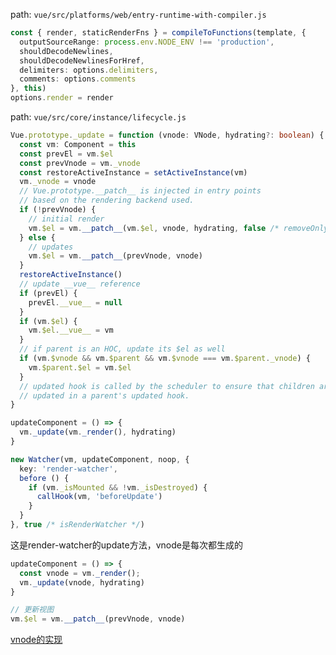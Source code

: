 
path: `vue/src/platforms/web/entry-runtime-with-compiler.js`
```typescript
const { render, staticRenderFns } = compileToFunctions(template, {
  outputSourceRange: process.env.NODE_ENV !== 'production',
  shouldDecodeNewlines,
  shouldDecodeNewlinesForHref,
  delimiters: options.delimiters,
  comments: options.comments
}, this)
options.render = render
```

path: `vue/src/core/instance/lifecycle.js`
```typescript
Vue.prototype._update = function (vnode: VNode, hydrating?: boolean) {
  const vm: Component = this
  const prevEl = vm.$el
  const prevVnode = vm._vnode
  const restoreActiveInstance = setActiveInstance(vm)
  vm._vnode = vnode
  // Vue.prototype.__patch__ is injected in entry points
  // based on the rendering backend used.
  if (!prevVnode) {
    // initial render
    vm.$el = vm.__patch__(vm.$el, vnode, hydrating, false /* removeOnly */)
  } else {
    // updates
    vm.$el = vm.__patch__(prevVnode, vnode)
  }
  restoreActiveInstance()
  // update __vue__ reference
  if (prevEl) {
    prevEl.__vue__ = null
  }
  if (vm.$el) {
    vm.$el.__vue__ = vm
  }
  // if parent is an HOC, update its $el as well
  if (vm.$vnode && vm.$parent && vm.$vnode === vm.$parent._vnode) {
    vm.$parent.$el = vm.$el
  }
  // updated hook is called by the scheduler to ensure that children are
  // updated in a parent's updated hook.
}
```

```typescript
updateComponent = () => {
  vm._update(vm._render(), hydrating)
}
```

```typescript
new Watcher(vm, updateComponent, noop, {
  key: 'render-watcher',
  before () {
    if (vm._isMounted && !vm._isDestroyed) {
      callHook(vm, 'beforeUpdate')
    }
  }
}, true /* isRenderWatcher */)
```

这是render-watcher的update方法，vnode是每次都生成的
```typescript
updateComponent = () => {
  const vnode = vm._render();
  vm._update(vnode, hydrating)
}
```

```typescript
// 更新视图
vm.$el = vm.__patch__(prevVnode, vnode)
```

[vnode的实现](https://blog.csdn.net/violetjack0808/article/details/79354852)
